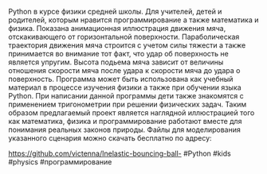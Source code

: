 Python в курсе физики средней школы. Для учителей, детей и родителей, которым нравится программирование а также математика и физика. 
Показана анимационная иллюстрация движения мяча, отскакивающего от горизонтальной поверхности. Параболическая траектория движения мяча 
строится с учетом силы тяжести а также принимается во внимание тот факт, что удар об поверхность не является упругим. Высота подьема 
мяча зависит от величины отношения скорости мяча после удара к скорости мяча до удара о поверхность. Программа может быть использована 
как учебный материал в процессе изучения физики а также при обучении языка Python. При написании данной программы дети также знакомятся 
с применением тригонометрии при решении физических задач. Таким образом предлагаемый проект является наглядной иллюстрацией того как 
математика, физика и программирование работают вместе для понимания реальных законов природы. Файлы для моделирования указанного сценария 
можно скачать бесплатно по адресу:
 
https://github.com/victenna/Inelastic-bouncing-ball-
#Python #kids #physics #программирование
